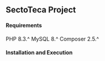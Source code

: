 ## SectoTeca Project

#### Requirements

PHP 8.3.^
MySQL 8.^
Composer 2.5.^

#### Installation and Execution

```markdown
